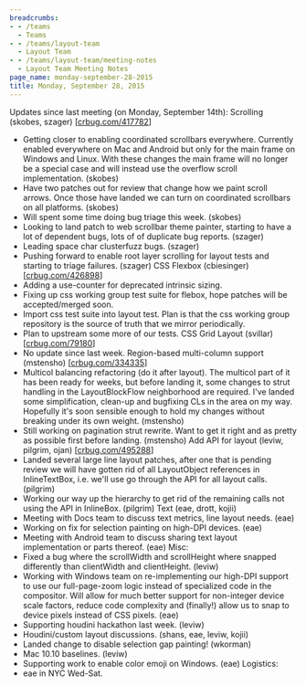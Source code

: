 ```yaml
---
breadcrumbs:
- - /teams
  - Teams
- - /teams/layout-team
  - Layout Team
- - /teams/layout-team/meeting-notes
  - Layout Team Meeting Notes
page_name: monday-september-28-2015
title: Monday, September 28, 2015
---
```


Updates since last meeting (on Monday, September 14th):
Scrolling (skobes, szager) \[[crbug.com/417782](http://crbug.com/417782)\]
- Getting closer to enabling coordinated scrollbars everywhere. Currently
enabled everywhere on Mac and Android but only for the main frame on
Windows and Linux. With these changes the main frame will no longer be
a special case and will instead use the overflow scroll
implementation. (skobes)
- Have two patches out for review that change how we paint scroll
arrows. Once those have landed we can turn on coordinated scrollbars
on all platforms. (skobes)
- Will spent some time doing bug triage this week. (skobes)
- Looking to land patch to web scrollbar theme painter, starting to have
a lot of dependent bugs, lots of of duplicate bug reports. (szager)
- Leading space char clusterfuzz bugs. (szager)
- Pushing forward to enable root layer scrolling for layout tests and
starting to triage failures. (szager)
CSS Flexbox (cbiesinger) \[[crbug.com/426898](http://crbug.com/426898)\]
- Adding a use-counter for deprecated intrinsic sizing.
- Fixing up css working group test suite for flebox, hope patches will
be accepted/merged soon.
- Import css test suite into layout test. Plan is that the css working
group repository is the source of truth that we mirror periodically.
- Plan to upstream some more of our tests.
CSS Grid Layout (svillar) \[[crbug.com/79180](http://crbug.com/79180)\]
- No update since last week.
Region-based multi-column support (mstensho)
\[[crbug.com/334335](http://crbug.com/334335)\]
- Multicol balancing refactoring (do it after layout). The multicol part
of it has been ready for weeks, but before landing it, some changes to
strut handling in the LayoutBlockFlow neighborhood are required. I've
landed some simplification, clean-up and bugfixing CLs in the area on
my way. Hopefully it's soon sensible enough to hold my changes without
breaking under its own weight. (mstensho)
- Still working on pagination strut rewrite. Want to get it right and as
pretty as possible first before landing. (mstensho)
Add API for layout (leviw, pilgrim, ojan)
\[[crbug.com/495288](http://crbug.com/495288)\]
- Landed several large line layout patches, after one that is pending
review we will have gotten rid of all LayoutObject references in
InlineTextBox, i.e. we'll use go through the API for all layout calls.
(pilgrim)
- Working our way up the hierarchy to get rid of the remaining calls not
using the API in InlineBox. (pilgrim)
Text (eae, drott, kojii)
- Meeting with Docs team to discuss text metrics, line layout needs.
(eae)
- Working on fix for selection painting on high-DPI devices. (eae)
- Meeting with Android team to discuss sharing text layout
implementation or parts thereof. (eae)
Misc:
- Fixed a bug where the scrollWidth and scrollHeight where snapped
differently than clientWidth and clientHeight. (leviw)
- Working with Windows team on re-implementing our high-DPI support to
use our full-page-zoom logic instead of specialized code in the
compositor. Will allow for much better support for non-integer
device scale factors, reduce code complexity and (finally!) allow us
to snap to device pixels instead of CSS pixels. (eae)
- Supporting houdini hackathon last week. (leviw)
- Houdini/custom layout discussions. (shans, eae, leviw, kojii)
- Landed change to disable selection gap painting! (wkorman)
- Mac 10.10 baselines. (leviw)
- Supporting work to enable color emoji on Windows. (eae)
Logistics:
- eae in NYC Wed-Sat.
